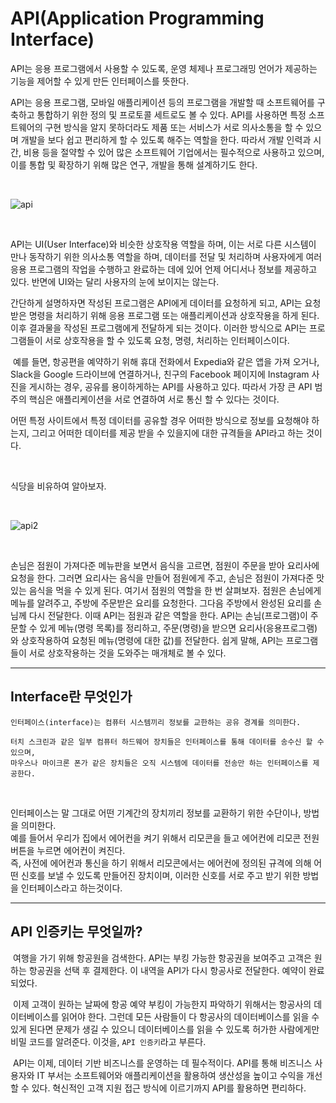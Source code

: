 # API(Application Programming Interface)

API는 응용 프로그램에서 사용할 수 있도록, 운영 체제나 프로그래밍 언어가 제공하는 기능을 제어할 수 있게 만든 인터페이스를 뜻한다.

API는 응용 프로그램, 모바일 애플리케이션 등의 프로그램을 개발할 때 소프트웨어를 구축하고 통합하기 위한 정의 및 프로토콜 세트로도 볼 수 있다. API를 사용하면 특정 소프트웨어의 구현 방식을 알지 못하더라도 제품 또는 서비스가 서로 의사소통을 할 수 있으며 개발을 보다 쉽고 편리하게 할 수 있도록 해주는 역할을 한다. 따라서 개발 인력과 시간, 비용 등을 절약할 수 있어 많은 소프트웨어 기업에서는 필수적으로 사용하고 있으며, 이를 통합 및 확장하기 위해 많은 연구, 개발을 통해 설계하기도 한다.

<br>

![api](https://blog.kakaocdn.net/dn/JPZmv/btq16RuDVNX/ke9HE8JL9Ai4VMk6wuWe8K/img.jpg)

<Br>

API는 UI(User Interface)와 비슷한 상호작용 역할을 하며, 이는 서로 다른 시스템이 만나 동작하기 위한 의사소통 역할을 하며, 데이터를 전달 및 처리하며 사용자에게 여러 응용 프로그램의 작업을 수행하고 완료하는 데에 있어 언제 어디서나 정보를 제공하고 있다. 반면에 UI와는 달리 사용자의 눈에 보이지는 않는다.


간단하게 설명하자면 작성된 프로그램은 API에게 데이터를 요청하게 되고, API는 요청받은 명령을 처리하기 위해 응용 프로그램 또는 애플리케이션과 상호작용을 하게 된다. 이후 결과물을 작성된 프로그램에게 전달하게 되는 것이다. 이러한 방식으로 API는 프로그램들이 서로 상호작용을 할 수 있도록 요청, 명령, 처리하는 인터페이스이다.

​
예를 들면, 항공편을 예약하기 위해 휴대 전화에서 Expedia와 같은 앱을 가져 오거나, Slack을 Google 드라이브에 연결하거나, 친구의 Facebook 페이지에 Instagram 사진을 게시하는 경우, 공유를 용이하게하는 API를 사용하고 있다.
따라서 가장 큰 API 범주의 핵심은 애플리케이션을 서로 연결하여 서로 통신 할 수 있다는 것이다.


어떤 특정 사이트에서 특정 데이터를 공유할 경우 어떠한 방식으로 정보를 요청해야 하는지, 그리고 어떠한 데이터를 제공 받을 수 있을지에 대한 규격들을 API라고 하는 것이다.

​


식당을 비유하여 알아보자.

<br>

![api2](https://velog.velcdn.com/images/jihyelee/post/78a66aed-f85d-477a-883f-10efdd9fdc06/image.png)

<br>

손님은 점원이 가져다준 메뉴판을 보면서 음식을 고르면, 점원이 주문을 받아 요리사에 요청을 한다. 
그러면 요리사는 음식을 만들어 점원에게 주고, 손님은 점원이 가져다준 맛있는 음식을 먹을 수 있게 된다.
여기서 점원의 역할을 한 번 살펴보자. 점원은 손님에게 메뉴를 알려주고, 주방에 주문받은 요리를 요청한다. 그다음 주방에서 완성된 요리를 손님께 다시 전달한다. 이때 API는 점원과 같은 역할을 한다.
API는 손님(프로그램)이 주문할 수 있게 메뉴(명령 목록)를 정리하고, 주문(명령)을 받으면 요리사(응용프로그램)와 상호작용하여 요청된 메뉴(명령에 대한 값)를 전달한다.
쉽게 말해, API는 프로그램들이 서로 상호작용하는 것을 도와주는 매개체로 볼 수 있다.

---

## Interface란 무엇인가 

```
인터페이스(interface)는 컴퓨터 시스템끼리 정보를 교한하는 공유 경계를 의미한다. 

터치 스크린과 같은 일부 컴퓨터 하드웨어 장치들은 인터페이스를 통해 데이터를 송수신 할 수 있으며, 
마우스나 마이크론 폰가 같은 장치들은 오직 시스템에 데이터를 전송만 하는 인터페이스를 제공한다.
```
<br>

인터페이스는 말 그대로 어떤 기계간의 장치끼리 정보를 교환하기 위한 수단이나, 방법을 의미한다.   
예를 들어서 우리가 집에서 에어컨을 켜기 위해서 리모콘을 들고 에어컨에 리모콘 전원 버튼을 누르면 에어컨이 켜진다.   
즉, 사전에 에어컨과 통신을 하기 위해서 리모콘에서는 에어컨에 정의된 규격에 의해 어떤 신호를 보낼 수 있도록 만들어진 장치이며, 이러한 신호를 서로 주고 받기 위한 방법을 인터페이스라고 하는것이다.  
   
---

## API 인증키는 무엇일까?

​
여행을 가기 위해 항공원을 검색한다. API는 부킹 가능한 항공권을 보여주고 고객은 원하는 항공권을 선택 후 결제한다. 이 내역을 API가 다시 항공사로 전달한다. 예약이 완료 되었다.

​
이제 고객이 원하는 날짜에 항공 예약 부킹이 가능한지 파악하기 위해서는 항공사의 데이터베이스를 읽어야 한다. 그런데 모든 사람들이 다 항공사의 데이터베이스를 읽을 수 있게 된다면 문제가 생길 수 있으니 데이터베이스를 읽을 수 있도록 허가한 사람에게만 비밀 코드를 알려준다. 이것을, `API 인증키`라고 부른다.

​
API는 이제, 데이터 기반 비즈니스를 운영하는 데 필수적이다. API를 통해 비즈니스 사용자와 IT 부서는 소프트웨어와 애플리케이션을 활용하여 생산성을 높이고 수익을 개선 할 수 있다. 혁신적인 고객 지원 접근 방식에 이르기까지 API를 활용하면 편리하다.